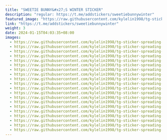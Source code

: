 ```yaml
---
title: "SWEETIE BUNNY&#x27;S WINTER STICKER"
description: "regular: https://t.me/addstickers/sweetiebunnywinter"
featured_image: "https://raw.githubusercontent.com/kylelin1998/tg-sticker-spreading-worldwide-images/main/img/4a13531d-7642-4229-8c6c-a516c13dbebf.jpg"
link: "https://t.me/addstickers/sweetiebunnywinter"
weight: 3
date: 2024-01-15T04:03:35+08:00
images:
  - https://raw.githubusercontent.com/kylelin1998/tg-sticker-spreading-worldwide-images/main/img/4a13531d-7642-4229-8c6c-a516c13dbebf.jpg
  - https://raw.githubusercontent.com/kylelin1998/tg-sticker-spreading-worldwide-images/main/img/7a206fd3-f986-48dd-b5c4-a684d919162f.jpg
  - https://raw.githubusercontent.com/kylelin1998/tg-sticker-spreading-worldwide-images/main/img/5df1e8e8-87e9-43a4-9310-73f38ee6a04a.jpg
  - https://raw.githubusercontent.com/kylelin1998/tg-sticker-spreading-worldwide-images/main/img/d69c5394-d951-4313-816b-66841313aa49.jpg
  - https://raw.githubusercontent.com/kylelin1998/tg-sticker-spreading-worldwide-images/main/img/4c1e2082-9e57-4c63-a227-74c1319f9a6f.jpg
  - https://raw.githubusercontent.com/kylelin1998/tg-sticker-spreading-worldwide-images/main/img/cb863181-a9ee-42b9-8a4a-b4b5abc7a2e0.jpg
  - https://raw.githubusercontent.com/kylelin1998/tg-sticker-spreading-worldwide-images/main/img/660e5ae9-3c73-4f5d-8797-250ce3d6ae2d.jpg
  - https://raw.githubusercontent.com/kylelin1998/tg-sticker-spreading-worldwide-images/main/img/4fa5407f-3bc7-4707-b0b0-5bb331a9ec72.jpg
  - https://raw.githubusercontent.com/kylelin1998/tg-sticker-spreading-worldwide-images/main/img/dfaf9e88-2a52-4462-b0bf-9389cfe896a3.jpg
  - https://raw.githubusercontent.com/kylelin1998/tg-sticker-spreading-worldwide-images/main/img/23d48530-840b-492f-bc89-0657c6905715.jpg
  - https://raw.githubusercontent.com/kylelin1998/tg-sticker-spreading-worldwide-images/main/img/c25e3e23-c4b8-41bf-915d-7cc181abc76f.jpg
  - https://raw.githubusercontent.com/kylelin1998/tg-sticker-spreading-worldwide-images/main/img/31f98212-3046-4e97-8379-9ff4c8cc6a92.jpg
  - https://raw.githubusercontent.com/kylelin1998/tg-sticker-spreading-worldwide-images/main/img/7a2a4b7b-ffc9-49fa-8e02-ed803779d539.jpg
  - https://raw.githubusercontent.com/kylelin1998/tg-sticker-spreading-worldwide-images/main/img/bbf77010-0cc1-478c-8ed1-f5a356282e2f.jpg
  - https://raw.githubusercontent.com/kylelin1998/tg-sticker-spreading-worldwide-images/main/img/5e365096-7162-4cbc-91b2-b4e96442d7e1.jpg
  - https://raw.githubusercontent.com/kylelin1998/tg-sticker-spreading-worldwide-images/main/img/4d21e6b7-06d3-4aa2-9302-367a487b3e00.jpg
  - https://raw.githubusercontent.com/kylelin1998/tg-sticker-spreading-worldwide-images/main/img/fd1b15d5-7d52-42cb-8604-f2259434d47e.jpg
  - https://raw.githubusercontent.com/kylelin1998/tg-sticker-spreading-worldwide-images/main/img/0c38fb29-319d-419f-b6b4-4b244e119dc3.jpg
  - https://raw.githubusercontent.com/kylelin1998/tg-sticker-spreading-worldwide-images/main/img/e04105c2-c785-4cde-9ca2-d27ce99008d0.jpg
  - https://raw.githubusercontent.com/kylelin1998/tg-sticker-spreading-worldwide-images/main/img/e402cb6d-1f0d-402d-b538-1270abb48a44.jpg
---
```

